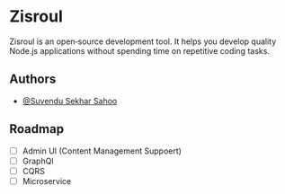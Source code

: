 # Zisroul

Zisroul is an open‑source development tool. It helps you develop quality Node.js applications without spending time on repetitive coding tasks.


## Authors

- [@Suvendu Sekhar Sahoo](https://github.com/Hap-i)


## Roadmap

- [ ]  Admin UI (Content Management Suppoert)
- [ ]  GraphQl
- [ ]  CQRS
- [ ] Microservice
